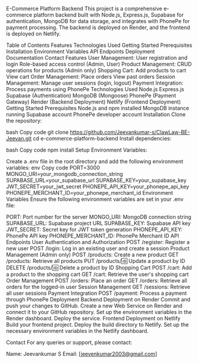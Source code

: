 ﻿E-Commerce Platform Backend
This project is a comprehensive e-commerce platform backend built with Node.js, Express.js, Supabase for authentication, MongoDB for data storage, and integrates with PhonePe for payment processing. The backend is deployed on Render, and the frontend is deployed on Netlify.

Table of Contents
Features
Technologies Used
Getting Started
Prerequisites
Installation
Environment Variables
API Endpoints
Deployment
Documentation
Contact
Features
User Management:
User registration and login
Role-based access control (Admin, User)
Product Management:
CRUD operations for products (Admin only)
Shopping Cart:
Add products to cart
View cart
Order Management:
Place orders
View past orders
Session Management:
Manage user sessions (login, logout)
Payment Integration:
Process payments using PhonePe
Technologies Used
Node.js
Express.js
Supabase (Authentication)
MongoDB (Mongoose)
PhonePe (Payment Gateway)
Render (Backend Deployment)
Netlify (Frontend Deployment)
Getting Started
Prerequisites
Node.js and npm installed
MongoDB instance running
Supabase account
PhonePe developer account
Installation
Clone the repository:

bash
Copy code
git clone https://github.com/Jeevankumar-s/ClawLaw-BE-Jeevan.git
cd e-commerce-platform-backend
Install dependencies:

bash
Copy code
npm install
Setup Environment Variables:

Create a .env file in the root directory and add the following environment variables:
env
Copy code
PORT=3000
MONGO_URI=your_mongodb_connection_string
SUPABASE_URL=your_supabase_url
SUPABASE_KEY=your_supabase_key
JWT_SECRET=your_jwt_secret
PHONEPE_API_KEY=your_phonepe_api_key
PHONEPE_MERCHANT_ID=your_phonepe_merchant_id
Environment Variables
Ensure the following environment variables are set in your .env file:

PORT: Port number for the server
MONGO_URI: MongoDB connection string
SUPABASE_URL: Supabase project URL
SUPABASE_KEY: Supabase API key
JWT_SECRET: Secret key for JWT token generation
PHONEPE_API_KEY: PhonePe API key
PHONEPE_MERCHANT_ID: PhonePe Merchant ID
API Endpoints
User Authentication and Authorization
POST /register: Register a new user
POST /login: Log in an existing user and create a session
Product Management (Admin only)
POST /products: Create a new product
GET /products: Retrieve all products
PUT /products/:id: Update a product by ID
DELETE /products/:id: Delete a product by ID
Shopping Cart
POST /cart: Add a product to the shopping cart
GET /cart: Retrieve the user's shopping cart
Order Management
POST /orders: Place an order
GET /orders: Retrieve all orders for the logged-in user
Session Management
GET /sessions: Retrieve all user sessions
Payment Integration
POST /payment: Process a payment through PhonePe
Deployment
Backend Deployment on Render
Commit and push your changes to GitHub.
Create a new Web Service on Render and connect it to your GitHub repository.
Set up the environment variables in the Render dashboard.
Deploy the service.
Frontend Deployment on Netlify
Build your frontend project.
Deploy the build directory to Netlify.
Set up the necessary environment variables in the Netlify dashboard.

Contact
For any queries or support, please contact:

Name: Jeevankumar S
Email: [jeevenkumar2003@gmail.com]

